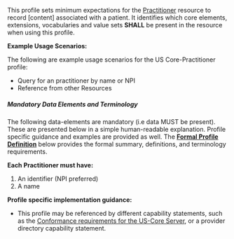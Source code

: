 This profile sets minimum expectations for the [Practitioner] resource to record [content] associated with a patient. It identifies which core elements, extensions, vocabularies and value sets **SHALL** be present in the resource when using this profile. 

**Example Usage Scenarios:**

The following are example usage scenarios for the US Core-Practitioner profile:

-   Query for an practitioner by name or NPI
-   Reference from other Resources


##### Mandatory Data Elements and Terminology


The following data-elements are mandatory (i.e data MUST be present). These are presented below in a simple human-readable explanation.  Profile specific guidance and examples are provided as well.  The [**Formal Profile Definition**](#profile) below provides the  formal summary, definitions, and  terminology requirements.  

**Each Practitioner must have:**

1.  An identifier (NPI preferred) 
1.  A name

**Profile specific implementation guidance:**
 
- This profile may be referenced by different capability statements, such as the [Conformance requirements for the US-Core Server], or a provider directory capability statement. 

[Practitioner]: http://build.fhir.org/Practitioner.html
[Conformance requirements for the US-Core Server]: capabilitystatement-server.html
